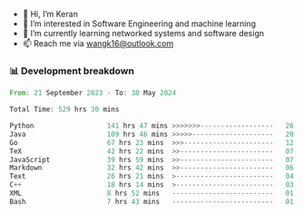 - 👋 Hi, I’m Keran
- 👀 I’m interested in Software Engineering and machine learning
- 🌱 I’m currently learning networked systems and software design
- 📫 Reach me via wangk16@outlook.com


###  📊 Development breakdown
<!--START_SECTION:waka-->

```rust
From: 21 September 2023 - To: 30 May 2024

Total Time: 529 hrs 30 mins

Python                  141 hrs 47 mins >>>>>>>------------------   26.53 %
Java                    109 hrs 46 mins >>>>>--------------------   20.54 %
Go                      67 hrs 23 mins  >>>----------------------   12.61 %
TeX                     42 hrs 22 mins  >>-----------------------   07.93 %
JavaScript              39 hrs 59 mins  >>-----------------------   07.48 %
Markdown                32 hrs 42 mins  >>-----------------------   06.12 %
Text                    26 hrs 21 mins  >------------------------   04.93 %
C++                     18 hrs 14 mins  >------------------------   03.41 %
XML                     8 hrs 52 mins   -------------------------   01.66 %
Bash                    7 hrs 43 mins   -------------------------   01.45 %
```

<!--END_SECTION:waka-->

<!---
keran-w/keran-w is a ✨ special ✨ repository because its `README.md` (this file) appears on your GitHub profile.
You can click the Preview link to take a look at your changes.
--->
